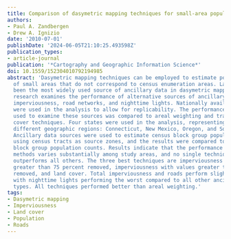 ```yaml
---
title: Comparison of dasymetric mapping techniques for small-area population estimates
authors:
- Paul A. Zandbergen
- Drew A. Ignizio
date: '2010-07-01'
publishDate: '2024-06-05T21:10:25.493598Z'
publication_types:
- article-journal
publication: '*Cartography and Geographic Information Science*'
doi: 10.1559/152304010792194985
abstract: 'Dasymetric mapping techniques can be employed to estimate population characteristics
  of small areas that do not correspond to census enumeration areas. Land cover has
  been the most widely used source of ancillary data in dasymetric mapping. The current
  research examines the performance of alternative sources of ancillary data, including
  imperviousness, road networks, and nighttime lights. Nationally available datasets
  were used in the analysis to allow for replicability. The performance of the techniques
  used to examine these sources was compared to areal weighting and traditional land
  cover techniques. Four states were used in the analysis, representing a range of
  different geographic regions: Connecticut, New Mexico, Oregon, and South Carolina.
  Ancillary data sources were used to estimate census block group population counts
  using census tracts as source zones, and the results were compared to the known
  block group population counts. Results indicate that the performance of dasymetric
  methods varies substantially among study areas, and no single technique consistently
  outperforms all others. The three best techniques are imperviousness with values
  greater than 75 percent removed, imperviousness with values greater than 60 percent
  removed, and land cover. Total imperviousness and roads perform slightly worse,
  with nighttime lights performing the worst compared to all other ancillary data
  types. All techniques performed better than areal weighting.'
tags:
- Dasymetric mapping
- Imperviousness
- Land cover
- Population
- Roads
---
```


